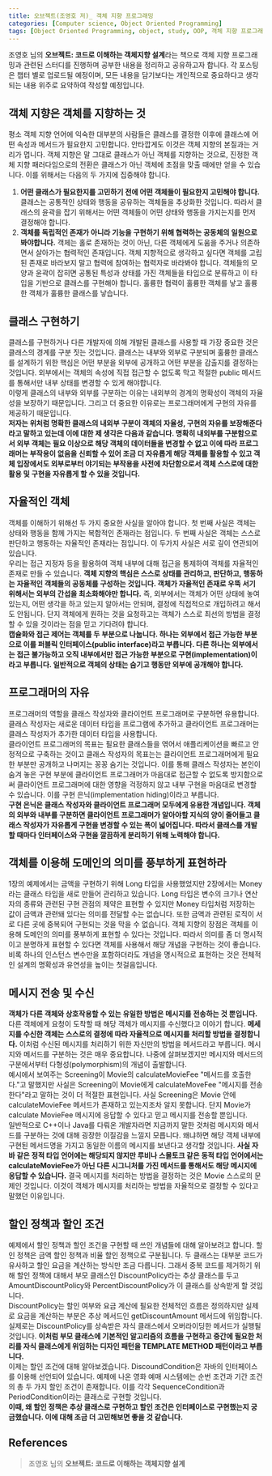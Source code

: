 ```yaml
---
title: 오브젝트(조영호 저)_ 객체 지향 프로그래밍
categories: [Computer science, Object Oriented Programming]
tags: [Object Oriented Programming, object, study, OOP, 객체 지향 프로그래밍, 객체, 스터디]
---
```


조영호 님의 **오브젝트: 코드로 이해하는 객체지향 설계**라는 책으로 객체 지향 프로그래밍과 관련된 스터디를 진행하며 공부한 내용을 정리하고 공유하고자 합니다. 각 포스팅은 챕터 별로 업로드될 예정이며, 모든 내용을 담기보다는 개인적으로 중요하다고 생각되는 내용 위주로 요약하여 작성할 예정입니다.

## 객체 지향은 객체를 지향하는 것
평소 객체 지향 언어에 익숙한 대부분의 사람들은 클래스를 결정한 이후에 클래스에 어떤 속성과 메서드가 필요한지 고민합니다. 안타깝게도 이것은 객체 지향의 본질과는 거리가 멉니다. 객체 지향은 말 그대로 클래스가 아닌 객체를 지향하는 것으로, 진정한 객체 지향 패러다임으로의 전환은 클래스가 아닌 객체에 초점을 맞출 때에만 얻을 수 있습니다. 이를 위해서는 다음의 두 가지에 집중해야 합니다.
1. **어떤 클래스가 필요한지를 고민하기 전에 어떤 객체들이 필요한지 고민해야 합니다.** 클래스는 공통적인 상태와 행동을 공유하는 객체들을 추상화한 것입니다. 따라서 클래스의 윤곽을 잡기 위해서는 어떤 객체들이 어떤 상태와 행동을 가지는지를 먼저 결정해야 합니다.
2. **객체를 독립적인 존재가 아니라 기능을 구현하기 위해 협력하는 공동체의 일원으로 봐야합니다.** 객체는 홀로 존재하는 것이 아닌, 다른 객체에게 도움을 주거나 의존하면서 살아가는 협력적인 존재입니다. 객체 지향적으로 생각하고 싶다면 객체를 고립된 존재로 바라보지 말고 협력에 참여하는 협력자로 바라봐야 합니다. 객체들의 모양과 윤곽이 잡히면 공통된 특성과 상태를 가진 객체들을 타입으로 분류하고 이 타입을 기반으로 클래스를 구현해야 합니다. 훌륭한 협력이 훌륭한 객체를 낳고 훌륭한 객체가 훌륭한 클래스를 낳습니다.

## 클래스 구현하기
클래스를 구현하거나 다른 개발자에 의해 개발된 클래스를 사용할 때 가장 중요한 것은 클래스의 경계를 구분 짓는 것입니다. 클래스는 내부와 외부로 구분되며 훌륭한 클래스를 설계하기 위한 핵심은 어떤 부분을 외부에 공개하고 어떤 부분을 감출지를 결정하는 것입니다. 외부에서는 객체의 속성에 직접 접근할 수 없도록 막고 적절한 public 메서드를 통해서만 내부 상태를 변경할 수 있게 해야합니다.   
이렇게 클래스의 내부와 외부를 구분하는 이유는 내외부의 경계의 명확성이 객체의 자율성을 보장하기 때문입니다. 그리고 더 중요한 이유로는 프로그래머에게 구현의 자유를 제공하기 때문입니다.   
**저자는 위처럼 명확한 클래스의 내외부 구분이 객체의 자율성, 구현의 자유를 보장해준다라고 말하고 있는데 이에 대한 제 생각은 다음과 같습니다. 명확히 내외부를 구분함으로서 외부 객체는 필요 이상으로 해당 객체의 데이터들을 변경할 수 없고 이에 따라 프로그래머는 부작용이 없음을 신뢰할 수 있어 조금 더 자유롭게 해당 객체를 활용할 수 있고 객체 입장에서도 외부로부터 야기되는 부작용을 사전에 차단함으로서 객체 스스로에 대한 활용 및 구현을 자유롭게 할 수 있을 것입니다.**

## 자율적인 객체
객체를 이해하기 위해선 두 가지 중요한 사실을 알아야 합니다. 첫 번째 사실은 객체는 상태와 행동을 함께 가지는 복합적인 존재라는 점입니다. 두 번째 사실은 객체는 스스로 판단하고 행동하는 자율적인 존재라는 점입니다. 이 두가지 사실은 서로 깊이 연관되어 있습니다.   
우리는 접근 지정자 등을 활용하여 객체 내부에 대해 접근을 통제하여 객체를 자율적인 존재로 만들 수 있습니다. **객체 지향의 핵심은 스스로 상태를 관리하고, 판단하고, 행동하는 자율적인 객체들의 공동체를 구성하는 것입니다. 객체가 자율적인 존재로 우뚝 서기 위해서는 외부의 간섭을 최소화해야만 합니다.** 즉, 외부에서는 객체가 어떤 상태에 놓여 있는지, 어떤 생각을 하고 있는지 알아서는 안되며, 결정에 직접적으로 개입하려고 해서도 안됩니다. 단지 객체에게 원하는 것을 요청하고는 객체가 스스로 최선의 방법을 결정할 수 있을 것이라는 점을 믿고 기다려야 합니다.   
**캡슐화와 접근 제어는 객체를 두 부분으로 나눕니다. 하나는 외부에서 접근 가능한 부분으로 이를 퍼블릭 인터페이스(public interface)라고 부릅니다. 다른 하나는 외부에서는 접근 불가능하고 오직 내부에서만 접근 가능한 부분으로 구현(implementation)이라고 부릅니다. 일반적으로 객체의 상태는 숨기고 행동만 외부에 공개해야 합니다.**

## 프로그래머의 자유
프로그래머의 역할을 클래스 작성자와 클라이언트 프로그래머로 구분하면 유용합니다. 클래스 작성자는 새로운 데이터 타입을 프로그램에 추가하고 클라이언트 프로그래머는 클래스 작성자가 추가한 데이터 타입을 사용합니다.   
클라이언트 프로그래머의 목표는 필요한 클래스들을 엮어서 애플리케이션을 빠르고 안정적으로 구축하는 것이고 클래스 작성자의 목표는는 클라이언트 프로그래머에게 필요한 부분만 공개하고 나머지는 꽁꽁 숨기는 것입니다. 이를 통해 클래스 작성자는 본인이 숨겨 놓은 구현 부분에 클라이언트 프로그래머가 마음대로 접근할 수 없도록 방지함으로써 클라이언트 프로그래머에 대한 영향을 걱정하지 않고 내부 구현을 마음대로 변경할 수 있습니다. 이를 구현 은닉(implementation hiding)이라고 부릅니다.   
**구현 은닉은 클래스 작성자와 클라이언트 프로그래머 모두에게 유용한 개념입니다. 객체의 외부와 내부를 구분하면 클라이언트 프로그래머가 알아야할 지식의 양이 줄어들고 클래스 작성자가 자유롭게 구현을 변경할 수 있는 폭이 넓어집니다. 따라서 클래스를 개발할 때마다 인터페이스와 구현을 깔끔하게 분리하기 위해 노력해야 합니다.**

## 객체를 이용해 도메인의 의미를 풍부하게 표현하라
1장의 예제에서는 금액을 구현하기 위해 Long 타입을 사용했었지만 2장에서는 Money라는 클래스 타입을 새로 만들어 관리하고 있습니다. Long 타입은 변수의 크기나 연산자의 종류와 관련된 구현 관점의 제약은 표현할 수 있지만 Money 타입처럼 저장하는 값이 금액과 관련돼 있다는 의미를 전달할 수는 없습니다. 또한 금액과 관련된 로직이 서로 다른 곳에 중복되어 구현되는 것을 막을 수 없습니다. 객체 지향의 장점은 객체를 이용해 도메인의 의미를 풍부하게 표현할 수 있다는 것입니다. 따라서 의미를 좀 더 명시적이고 분명하게 표현할 수 있다면 객체를 사용해서 해당 개념을 구현하는 것이 좋습니다. 비록 하나의 인스턴스 변수만을 포함하더라도 개념을 명시적으로 표현하는 것은 전체적인 설계의 명확성과 유연성을 높이는 첫걸음입니다.

## 메시지 전송 및 수신
**객체가 다른 객체와 상호작용할 수 있는 유일한 방법은 메시지를 전송하는 것 뿐입니다.** 다른 객체에게 요청이 도착할 때 해당 객체가 메시지를 수신했다고 이야기 합니다. **메세지를 수신한 객체는 스스로의 결정에 따라 자율적으로 메시지를 처리할 방법을 결정합니다.** 이처럼 수신된 메시지를 처리하기 위한 자신만의 방법을 메서드라고 부릅니다. 메시지와 메서드를 구분하는 것은 매우 중요합니다. 나중에 살펴보겠지만 메시지와 메서드의 구분에서부터 다형성(polymorphism)의 개념이 출발합니다.   
예시에서 보여주는 Screening이 Movie의 calculateMovieFee "메서드를 호출한다."고 말했지만 사실은 Screening이 Movie에게 calculateMoveFee "메시지를 전송한다"라고 말하는 것이 더 적절한 표현입니다. 사실 Screening은 Movie 안에 calculateMovieFee 메서드가 존재하고 있는지조차 알지 못합니다. 단지 Movie가 calculate MovieFee 메시지에 응답할 수 있다고 믿고 메시지를 전송할 뿐입니다.   
일반적으로 C++이나 Java를 다뤄온 개발자라면 지금까지 말한 것처럼 메시지와 메서드를 구분하는 것에 대해 굉장한 이질감을 느낄지 모릅니다. 왜냐하면 해당 객체 내부에 구현된 메서드명을 가지고 동일한 이름의 메시지를 보낸다고 생각할 것입니다. **사실 자바 같은 정적 타입 언어에는 해당되지 않지만 루비나 스몰토크 같은 동적 타입 언어에서는 calculateMovieFee가 아닌 다른 시그니처를 가진 메서드를 통해서도 해당 메시지에 응답할 수 있습니다.** 결국 메시지를 처리하는 방법을 결정하는 것은 Movie 스스로의 문제인 것입니다. 이것이 객체가 메시지를 처리하는 방법을 자율적으로 결정할 수 있다고 말했던 이유입니다.

## 할인 정책과 할인 조건
예제에서 할인 정책과 할인 조건을 구현할 때 쓰인 개념들에 대해 알아보려고 합니다. 할인 정책은 금액 할인 정책과 비율 할인 정책으로 구분됩니다. 두 클래스는 대부분 코드가 유사하고 할인 요금을 계산하는 방식만 조금 다릅니다. 그래서 중복 코드를 제거하기 위해 할인 정책에 대해서 부모 클래스인 DiscountPolicy라는 추상 클래스를 두고 AmountDiscountPolicy와 PercentDiscountPolicy가 이 클래스를 상속받게 할 것입니다.   
DiscountPolicy는 할인 여부와 요금 계산에 필요한 전체적인 흐름은 정의하지만 실제로 요금을 계산하는 부분은 추상 메서드인 getDiscountAmount 메서드에 위임합니다. 실제로는 DiscountPolicy를 상속받은 자식 클래스에서 오버라이딩한 메서드가 실행될 것입니다. **이처럼 부모 클래스에 기본적인 알고리즘의 흐름을 구현하고 중간에 필요한 처리를 자식 클래스에게 위임하는 디자인 패턴을 TEMPLATE METHOD 패턴이라고 부릅니다.**   
이제는 할인 조건에 대해 알아보겠습니다. DiscoundCondition은 자바의 인터페이스를 이용해 선언되어 있습니다. 예제에 나온 영화 예매 시스템에는 순번 조건과 기간 조건의 총 두 가지 할인 조건이 존재합니다. 이를 각각 SequenceCondition과 PeriodCondition이라는 클래스로 구현할 것입니다.   
**이때, 왜 할인 정책은 추상 클래스로 구현하고 할인 조건은 인터페이스로 구현했는지 궁금했습니다. 이에 대해 조금 더 고민해보면 좋을 것 같습니다.**

## References
> 조영호 님의 **오브젝트: 코드로 이해하는 객체지향 설계**